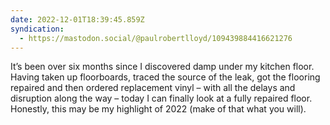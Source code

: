 ```yaml
---
date: 2022-12-01T18:39:45.859Z
syndication:
  - https://mastodon.social/@paulrobertlloyd/109439884416621276
---
```

It’s been over six months since I discovered damp under my kitchen floor. Having taken up floorboards, traced the source of the leak, got the flooring repaired and then ordered replacement vinyl – with all the delays and disruption along the way – today I can finally look at a fully repaired floor. Honestly, this may be my highlight of 2022 (make of that what you will).
